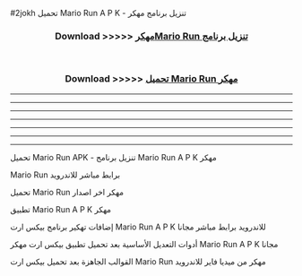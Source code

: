 #2jokh تحميل Mario Run  A P K - تنزيل برنامج مهكر



<div align="center">
<h3>Download >>>>> <a href="https://runaway1.web.app/?sq=Mario Run ">مهكرMario Run  تنزيل برنامج</a></h3><br>

<h3>Download >>>>> <a href="https://runaway1.web.app/?sq=Mario Run ">تحميل Mario Run  مهكر</a></h3>
</div>


----------------------------------------------------------

----------------------------------------------------------

----------------------------------------------------------

----------------------------------------------------------

----------------------------------------------------------

----------------------------------------------------------

----------------------------------------------------------

تحميل Mario Run  APK - تنزيل برنامج Mario Run  A P K مهكر

Mario Run  برابط مباشر للاندرويد

تحميل Mario Run  مهكر اخر اصدار

تطبيق Mario Run  A P K مهكر

إضافات تهكير برنامج بيكس ارت Mario Run  A P K للاندرويد برابط مباشر مجانا

أدوات التعديل الأساسية بعد تحميل تطبيق بيكس ارت مهكر Mario Run  A P K مجانا

القوالب الجاهزة بعد تحميل بيكس ارت Mario Run  مهكر من ميديا فاير للاندرويد


